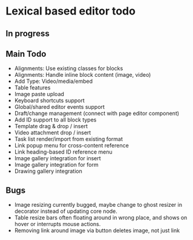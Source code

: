 # Lexical based editor todo

## In progress


## Main Todo

- Alignments: Use existing classes for blocks
- Alignments: Handle inline block content (image, video)
- Add Type: Video/media/embed
- Table features
- Image paste upload
- Keyboard shortcuts support
- Global/shared editor events support
- Draft/change management (connect with page editor component)
- Add ID support to all block types
- Template drag & drop / insert
- Video attachment drop / insert
- Task list render/import from existing format
- Link popup menu for cross-content reference
- Link heading-based ID reference menu
- Image gallery integration for insert
- Image gallery integration for form
- Drawing gallery integration

## Bugs

- Image resizing currently bugged, maybe change to ghost resizer in decorator instead of updating core node.
- Table resize bars often floating around in wrong place, and shows on hover or interrupts mouse actions.
- Removing link around image via button deletes image, not just link 
